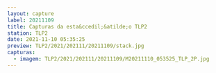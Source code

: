 ```yaml
---
layout: capture
label: 20211109
title: Capturas da esta&ccedil;&atilde;o TLP2
station: TLP2
date: 2021-11-10 05:35:25
preview: TLP2/2021/202111/20211109/stack.jpg
capturas:
  - imagem: TLP2/2021/202111/20211109/M20211110_053525_TLP_2P.jpg
---
```

